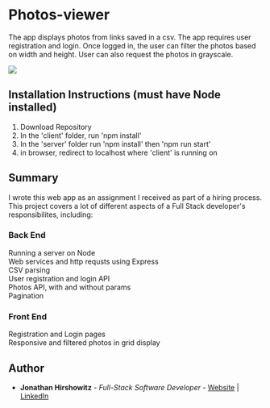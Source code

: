 # Photos-viewer

The app displays photos from links saved in a csv. The app requires user registration and login. Once logged in, the user can filter the photos based on width and height. User can also request the photos in grayscale.

<image src="./client/src/assets/photos-viewer.png">

##  Installation Instructions (must have Node installed)

1. Download Repository
2. In the 'client' folder, run 'npm install'
3. In the 'server' folder run 'npm install' then 'npm run start'
4. in browser, redirect to localhost where 'client' is running on

## Summary
I wrote this web app as an assignment I received as part of a hiring process.
This project covers a lot of different aspects of a Full Stack developer's responsibilites, including:

### Back End
Running a server on Node  
Web services and http requsts using Express  
CSV parsing  
User registration and login API  
Photos API, with and without params  
Pagination

### Front End
Registration and Login pages  
Responsive and filtered photos in grid display  

## Author

* **Jonathan Hirshowitz** - *Full-Stack Software Developer* - [Website](https://jonathan-hirshowitz-portfolio.firebaseapp.com/) | [LinkedIn](https://www.linkedin.com/in/jonathan-hirshowitz/)
